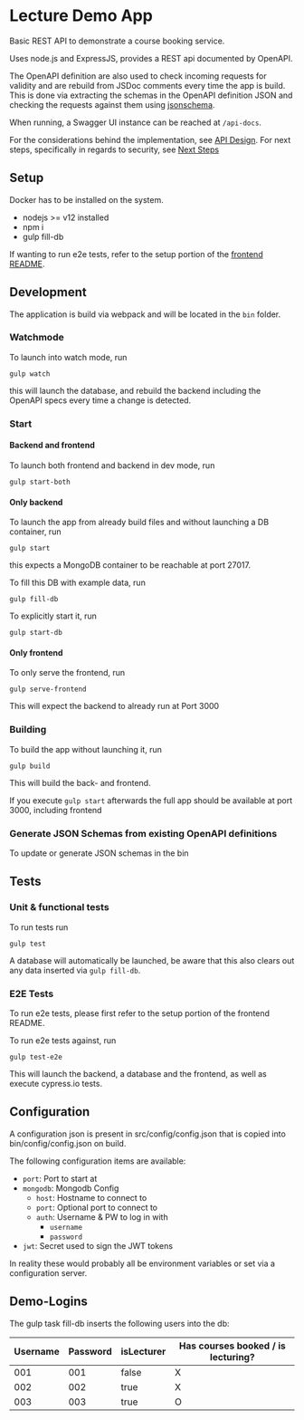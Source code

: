 # Lecture Demo App
Basic REST API to demonstrate a course booking service.

Uses node.js and ExpressJS, provides a REST api documented by OpenAPI.

The OpenAPI definition are also used to check incoming requests for validity and are rebuild from JSDoc comments every time the app is build.
This is done via extracting the schemas in the OpenAPI definition JSON and checking the requests against them using [jsonschema](https://www.npmjs.com/package/jsonschema).

When running, a Swagger UI instance can be reached at `/api-docs`.

For the considerations behind the implementation, see [API Design](/doc/API%20Design.md).
For next steps, specifically in regards to security, see [Next Steps](/doc/Next%20Steps.md)

## Setup
Docker has to be installed on the system.

* nodejs >= v12 installed
* npm i 
* gulp fill-db

If wanting to run e2e tests, refer to the setup portion of the [frontend README](/web/README.md).

## Development
The application is build via webpack and will be located in the `bin` folder.

### Watchmode
To launch into watch mode, run

`gulp watch`

this will launch the database, and rebuild the backend including the OpenAPI specs every time a change is detected.

### Start
#### Backend and frontend
To launch both frontend and backend in dev mode, run

`gulp start-both`

#### Only backend
To launch the app from already build files and without launching a DB container, run

`gulp start`

this expects a MongoDB container to be reachable at port 27017. 

To fill this DB with example data, run

`gulp fill-db`

To explicitly start it, run 

`gulp start-db`

#### Only frontend
To only serve the frontend, run

`gulp serve-frontend`

This will expect the backend to already run at Port 3000

### Building
To build the app without launching it, run

`gulp build`

This will build the back- and frontend.

If you execute `gulp start` afterwards the full app should be available at port 3000, including frontend

### Generate JSON Schemas from existing OpenAPI definitions
To update or generate JSON schemas in the bin  

## Tests
### Unit & functional tests
To run tests run

`gulp test`

A database will automatically be launched, be aware that this also clears out any data inserted via `gulp fill-db`.

### E2E Tests
To run e2e tests, please first refer to the setup portion of the frontend README.

To run e2e tests against, run

`gulp test-e2e`

This will launch the backend, a database and the frontend, as well as execute cypress.io tests.


## Configuration
A configuration json is present in src/config/config.json that is copied into bin/config/config.json on build.

The following configuration items are available:

* `port`: Port to start at
* `mongodb`: Mongodb Config
    * `host`: Hostname to connect to
    * `port`: Optional port to connect to
    * `auth`: Username & PW to log in with
        * `username`
        * `password`
* `jwt`: Secret used to sign the JWT tokens

In reality these would probably all be environment variables or set via a configuration server.

## Demo-Logins

The gulp task fill-db inserts the following users into the db:

Username | Password | isLecturer | Has courses booked / is lecturing?
---------|----------|-----------|----------------------------------
001 | 001 | false | X
002 | 002 | true | X
003 | 003 | true | O
